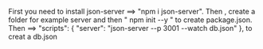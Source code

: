 First you  need to install json-server ==> "npm i json-server".
Then , create a folder for example server and then " npm init --y " to create package.json.
Then ==>  "scripts": {
    "server": "json-server --p 3001 --watch db.json"
  },
  to creat a db.json
